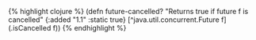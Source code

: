 {% highlight clojure %}
(defn future-cancelled?
  "Returns true if future f is cancelled"
  {:added "1.1"
   :static true}
  [^java.util.concurrent.Future f] (.isCancelled f))
{% endhighlight %}
